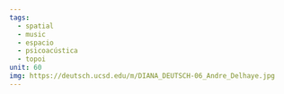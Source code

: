 ```yaml
---
tags:
  - spatial
  - music
  - espacio
  - psicoacústica
  - topoi
unit: 60
img: https://deutsch.ucsd.edu/m/DIANA_DEUTSCH-06_Andre_Delhaye.jpg
---
```


